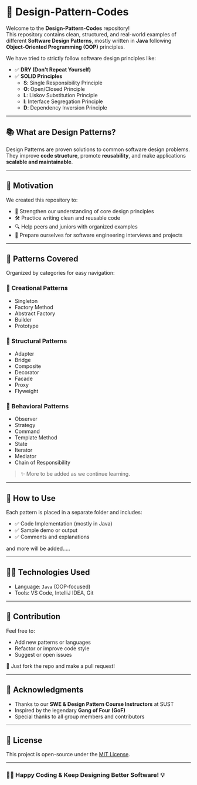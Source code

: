 # 🎯 Design-Pattern-Codes

Welcome to the **Design-Pattern-Codes** repository!  
This repository contains clean, structured, and real-world examples of different **Software Design Patterns**, mostly written in **Java** following **Object-Oriented Programming (OOP)** principles.

We have tried to strictly follow software design principles like:

- ✅ **DRY (Don't Repeat Yourself)**
- ✅ **SOLID Principles**
  - **S**: Single Responsibility Principle  
  - **O**: Open/Closed Principle  
  - **L**: Liskov Substitution Principle  
  - **I**: Interface Segregation Principle  
  - **D**: Dependency Inversion Principle  

---

## 📚 What are Design Patterns?

Design Patterns are proven solutions to common software design problems.  
They improve **code structure**, promote **reusability**, and make applications **scalable and maintainable**.

---

## 🧠 Motivation

We created this repository to:

- 📘 Strengthen our understanding of core design principles  
- 🛠️ Practice writing clean and reusable code  
- 🔍 Help peers and juniors with organized examples  
- 💼 Prepare ourselves for software engineering interviews and projects

---

## 🧱 Patterns Covered

Organized by categories for easy navigation:

### 🔁 Creational Patterns
- Singleton
- Factory Method
- Abstract Factory
- Builder
- Prototype

### 🔄 Structural Patterns
- Adapter
- Bridge
- Composite
- Decorator
- Facade
- Proxy
- Flyweight

### 🔁 Behavioral Patterns
- Observer
- Strategy
- Command
- Template Method
- State
- Iterator
- Mediator
- Chain of Responsibility

> ✨ More to be added as we continue learning.

---

## 🚀 How to Use

Each pattern is placed in a separate folder and includes:

- ✅ Code Implementation (mostly in Java)
- ✅ Sample demo or output
- ✅ Comments and explanations


and more will be added.....

---

## 🧑‍💻 Technologies Used

- Language: `Java` (OOP-focused)
- Tools: VS Code, IntelliJ IDEA, Git

---

## 🤝 Contribution

Feel free to:
- Add new patterns or languages
- Refactor or improve code style
- Suggest or open issues

📌 Just fork the repo and make a pull request!

---

## 🙏 Acknowledgments

- Thanks to our **SWE & Design Pattern Course Instructors** at SUST  
- Inspired by the legendary **Gang of Four (GoF)**  
- Special thanks to all group members and contributors

---

## 📌 License

This project is open-source under the [MIT License](LICENSE).

---

### 👨‍💻 Happy Coding & Keep Designing Better Software! 💡
